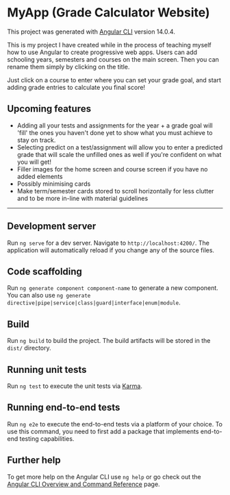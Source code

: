 # MyApp (Grade Calculator Website)
This project was generated with [Angular CLI](https://github.com/angular/angular-cli) version 14.0.4.

This is my project I have created while in the process of teaching myself how to use Angular to create progressive web apps.
Users can add schooling years, semesters and courses on the main screen. Then you can rename them simply by clicking on the title.

Just click on a course to enter where you can set your grade goal, and start adding grade entries to calculate you final score!

## Upcoming features
- Adding all your tests and assignments for the year + a grade goal will 'fill' the ones you haven't done yet to show what you must achieve to stay on track.
- Selecting predict on a test/assignment will allow you to enter a predicted grade that will scale the unfilled ones as well if you're confident on what you will get!
- Filler images for the home screen and course screen if you have no added elements
- Possibly minimising cards 
- Make term/semester cards stored to scroll horizontally for less clutter and to be more in-line with material guidelines 


---------

## Development server

Run `ng serve` for a dev server. Navigate to `http://localhost:4200/`. The application will automatically reload if you change any of the source files.

## Code scaffolding

Run `ng generate component component-name` to generate a new component. You can also use `ng generate directive|pipe|service|class|guard|interface|enum|module`.

## Build

Run `ng build` to build the project. The build artifacts will be stored in the `dist/` directory.

## Running unit tests

Run `ng test` to execute the unit tests via [Karma](https://karma-runner.github.io).

## Running end-to-end tests

Run `ng e2e` to execute the end-to-end tests via a platform of your choice. To use this command, you need to first add a package that implements end-to-end testing capabilities.

## Further help

To get more help on the Angular CLI use `ng help` or go check out the [Angular CLI Overview and Command Reference](https://angular.io/cli) page.
